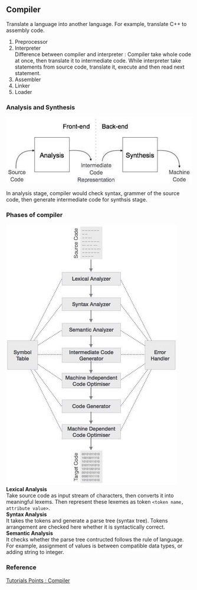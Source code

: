 ## Compiler
Translate a language into another language. For example, translate C++ to assembly code.

1. Preprocessor
2. Interpreter <br />
    Difference between compiler and interpreter : Compiler take whole code at once, then translate it to intermediate code. While interpreter take statements from source code, translate it, execute and then read next statement.
3. Assembler
4. Linker
5. Loader

### Analysis and Synthesis
![compiler stage](./compiler_stages.jpg) <br />

In analysis stage, compiler would check syntax, grammer of the source code, then generate intermediate code for synthsis stage.

### Phases of compiler
![Compiler Phases](./compiler_phases.jpg) <br />
**Lexical Analysis** <br />
Take source code as input stream of characters, then converts it into meaningful lexems. Then represent these lexemes as token `<token name, attribute value>`. <br />
**Syntax Analysis** <br />
It takes the tokens and generate a parse tree (syntax tree). Tokens arrangement are checked here whether it is syntactically correct. <br />
**Semantic Analysis** <br />
It checks whether the parse tree contructed follows the rule of language. For example, assignment of values is between compatible data types, or adding string to integer. <br />



### Reference
[Tutorials Points : Compiler](https://www.tutorialspoint.com/compiler_design/index.htm)
